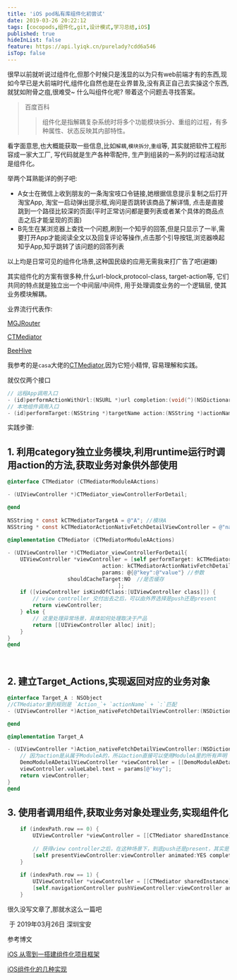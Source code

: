 ```yaml
---
title: 'iOS pod私有库组件化初尝试'
date: 2019-03-26 20:22:12
tags: [cocopods,组件化,git,设计模式,学习总结,iOS]
published: true
hideInList: false
feature: https://api.lyiqk.cn/purelady?cdd6a546
isTop: false
---
```


​	很早以前就听说过组件化,但那个时候只是浅显的以为只有web前端才有的东西,现如今早已是大前端时代,组件化自然也是在业界普及,没有真正自己去实操这个东西,就犹如附骨之疽,很难受~ 
什么叫组件化呢? 带着这个问题去寻找答案。

<!-- more -->

   > 百度百科
   >
   > > 组件化是指解耦复杂系统时将多个功能模块拆分、重组的过程，有多种属性、状态反映其内部特性。

看字面意思,也大概能获取一些信息,比如`解耦`,`模块拆分`,`重组`等, 其实就把软件工程形容成一家大工厂, 写代码就是生产各种零配件, 生产到组装的一系列的过程活动就是组件化。

举两个耳熟能详的例子吧:

- A女士在微信上收到朋友的一条淘宝吱口令链接,她根据信息提示复制之后打开淘宝App, 淘宝一启动弹出提示框,询问是否跳转该商品了解详情, 点击是直接跳到一个路径比较深的页面(平时正常访问都是要列表或者某个具体的商品点击之后才能呈现的页面)
- B先生在某浏览器上查找一个问题,刷到一个知乎的回答,但是只显示了一半,需要打开App才能阅读全文以及回复评论等操作,点击那个引导按钮,浏览器唤起知乎App,知乎跳转了该问题的回答列表

以上均是日常可见的组件化场景,这种国民级的应用无需我来打广告了吧(避嫌)

其实组件化的方案有很多种,什么url-block,protocol-class, target-action等, 它们共同的特点就是独立出一个中间层/中间件, 用于处理调度业务的一个逻辑层, 使其业务模块解耦。

业界流行代表作: 

[MGJRouter](https://github.com/meili/MGJRouter)

[CTMediator](https://github.com/casatwy/CTMediator)

[BeeHive](https://github.com/alibaba/BeeHive/blob/master/README-CN.md)



我参考的是`casa`大佬的[CTMediator](https://github.com/casatwy/CTMediator),因为它短小精悍, 容易理解和实践。

就仅仅两个接口

```objective-c
// 远程App调用入口
- (id)performActionWithUrl:(NSURL *)url completion:(void(^)(NSDictionary *info))completion;
// 本地组件调用入口
- (id)performTarget:(NSString *)targetName action:(NSString *)actionName params:(NSDictionary *)params shouldCacheTarget:(BOOL)shouldCacheTarget;
```

实践步骤:

## 1. 利用category独立业务模块,利用runtime运行时调用action的方法,获取业务对象供外部使用

```objective-c
@interface CTMediator (CTMediatorModuleAActions)

- (UIViewController *)CTMediator_viewControllerForDetail;

@end
  
NSString * const kCTMediatorTargetA = @"A"; //模块A
NSString * const kCTMediatorActionNativFetchDetailViewController = @"nativeFetchDetailViewController"//方法名
  
@implementation CTMediator (CTMediatorModuleAActions)

- (UIViewController *)CTMediator_viewControllerForDetail{
    UIViewController *viewController = [self performTarget: kCTMediatorTargetA
                              action: kCTMediatorActionNativFetchDetailViewController
                              params: @{@"key":@"value"} //参数
                   shouldCacheTarget:NO  //是否缓存
                                   ];
    if ([viewController isKindOfClass:[UIViewController class]]) {
        // view controller 交付出去之后，可以由外界选择是push还是present
        return viewController;
    } else {
        // 这里处理异常场景，具体如何处理取决于产品
        return [[UIViewController alloc] init];
    }
}
@end

  
```



## 2. 建立Target_Actions,实现返回对应的业务对象

```objective-c
@interface Target_A : NSObject
//CTMediator里的规则是 `Action_`+ `actionName` + `:`匹配
- (UIViewController *)Action_nativeFetchDetailViewController:(NSDictionary *)params;

@end

@implementation Target_A

- (UIViewController *)Action_nativeFetchDetailViewController:(NSDictionary *)params{
    // 因为action是从属于ModuleA的，所以action直接可以使用ModuleA里的所有声明
    DemoModuleADetailViewController *viewController = [[DemoModuleADetailViewController alloc] init];
    viewController.valueLabel.text = params[@"key"];
    return viewController;
}
@end
```



## 3. 使用者调用组件,获取业务对象处理业务,实现组件化

```objective-c
    if (indexPath.row == 0) {
        UIViewController *viewController = [[CTMediator sharedInstance] CTMediator_viewControllerForDetail];
        
        // 获得view controller之后，在这种场景下，到底push还是present，其实是要由使用者决定的，mediator只要给出view controller的实例就好了
        [self presentViewController:viewController animated:YES completion:nil];
    }
    
    if (indexPath.row == 1) {
        UIViewController *viewController = [[CTMediator sharedInstance] CTMediator_viewControllerForDetail];
        [self.navigationController pushViewController:viewController animated:YES];
    }

```



很久没写文章了,那就水这么一篇吧 



​																	于 2019年03月26日 深圳宝安



参考博文

[iOS 从零到一搭建组件化项目框架](https://www.jianshu.com/p/59c2d2c4b737)

[iOS组件化的几种实现](https://www.cnblogs.com/fishbay/p/7216084.html)







